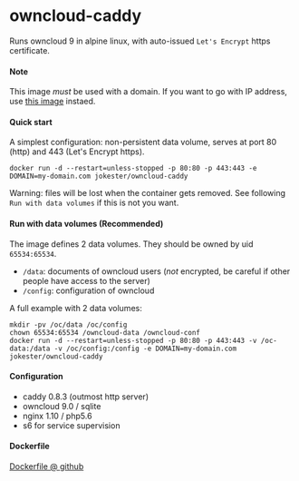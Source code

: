 # owncloud-caddy

Runs owncloud 9 in alpine linux, with auto-issued `Let's Encrypt` https certificate.

<!-- TODO badge here -->

#### Note

This image *must* be used with a domain. If you want to go with IP address, use [this image](https://hub.docker.com/r/jokester/owncloud/) instaed.

#### Quick start

A simplest configuration: non-persistent data volume, serves at port 80 (http) and 443 (Let's Encrypt https).

    docker run -d --restart=unless-stopped -p 80:80 -p 443:443 -e DOMAIN=my-domain.com jokester/owncloud-caddy

Warning: files will be lost when the container gets removed. See following `Run with data volumes` if this is not you want.

#### Run with data volumes (Recommended)

The image defines 2 data volumes. They should be owned by uid `65534:65534`.

- `/data`: documents of owncloud users (*not* encrypted, be careful if other people have access to the server)
- `/config`: configuration of owncloud

A full example with 2 data volumes:

```
mkdir -pv /oc/data /oc/config
chown 65534:65534 /owncloud-data /owncloud-conf
docker run -d --restart=unless-stopped -p 80:80 -p 443:443 -v /oc-data:/data -v /oc/config:/config -e DOMAIN=my-domain.com jokester/owncloud-caddy
```

#### Configuration

- caddy 0.8.3 (outmost http server)
- owncloud 9.0 / sqlite
- nginx 1.10 / php5.6
- s6 for service supervision

#### Dockerfile

[Dockerfile @ github](https://github.com/jokester/Dockerfiles/tree/master/owncloud-caddyfile)
